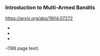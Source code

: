 ### Introduction to Multi-Armed Bandits

<https://arxiv.org/abs/1904.07272>

-
-
-
-(188 page text)
